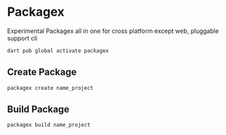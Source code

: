# Packagex

Experimental Packagex all in one for cross platform except web, pluggable support cli

<!-- - Linux

```bash
dart compile exe ./bin/*.dart -o ./linux/package_managerdeb/usr/local/bin/package
dpkg-deb --build --root-owner-group ./linux/package_managerdeb ./package-linux.deb
sudo dpkg -i ./package-linux.deb
``` -->


```bash
dart pub global activate packagex
```


## Create Package

```bash
packagex create name_project
```

## Build Package

```bash
packagex build name_project
```